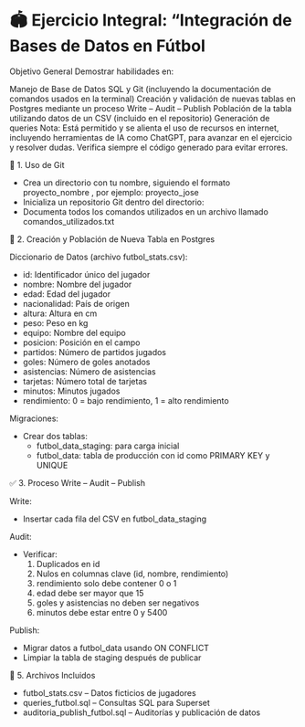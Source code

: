 # 🏟️ Ejercicio Integral: “Integración de Bases de Datos en Fútbol
Objetivo General
Demostrar habilidades en:

Manejo de Base de Datos SQL y Git (incluyendo la documentación de comandos usados en la terminal)
Creación y validación de nuevas tablas en Postgres mediante un proceso Write – Audit – Publish
Población de la tabla utilizando datos de un CSV (incluido en el repositorio)
Generación de queries 
Nota:
Está permitido y se alienta el uso de recursos en internet, incluyendo herramientas de IA como ChatGPT, para avanzar en el ejercicio y resolver dudas. Verifica siempre el código generado para evitar errores.


🧩 1. Uso de Git
- Crea un directorio con tu nombre, siguiendo el formato proyecto_nombre , por ejemplo: proyecto_jose
- Inicializa un repositorio Git dentro del directorio:
- Documenta todos los comandos utilizados en un archivo llamado comandos_utilizados.txt


🎯 2. Creación y Población de Nueva Tabla en Postgres

Diccionario de Datos (archivo futbol_stats.csv):
- id: Identificador único del jugador
- nombre: Nombre del jugador
- edad: Edad del jugador
- nacionalidad: País de origen
- altura: Altura en cm
- peso: Peso en kg
- equipo: Nombre del equipo
- posicion: Posición en el campo
- partidos: Número de partidos jugados
- goles: Número de goles anotados
- asistencias: Número de asistencias
- tarjetas: Número total de tarjetas
- minutos: Minutos jugados
- rendimiento: 0 = bajo rendimiento, 1 = alto rendimiento

Migraciones:
- Crear dos tablas:
  - futbol_data_staging: para carga inicial
  - futbol_data: tabla de producción con id como PRIMARY KEY y UNIQUE

✅ 3. Proceso Write – Audit – Publish

Write:
- Insertar cada fila del CSV en futbol_data_staging

Audit:
- Verificar:
  1. Duplicados en id
  2. Nulos en columnas clave (id, nombre, rendimiento)
  3. rendimiento solo debe contener 0 o 1
  4. edad debe ser mayor que 15
  5. goles y asistencias no deben ser negativos
  6. minutos debe estar entre 0 y 5400

Publish:
- Migrar datos a futbol_data usando ON CONFLICT
- Limpiar la tabla de staging después de publicar



📁 5. Archivos Incluidos
- futbol_stats.csv – Datos ficticios de jugadores
- queries_futbol.sql – Consultas SQL para Superset
- auditoria_publish_futbol.sql – Auditorías y publicación de datos

